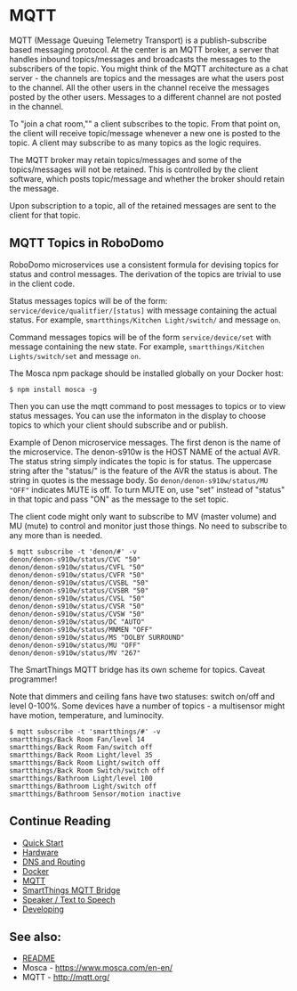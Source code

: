 # MQTT

MQTT (Message Queuing Telemetry Transport) is a publish-subscribe based messaging protocol.  At the center is an MQTT
broker, a server that handles inbound topics/messages and broadcasts the messages to the subscribers of the topic.  You
might think of the MQTT architecture as a chat server - the channels are topics and the messages are what the users post
to the channel.  All the other users in the channel receive the messages posted by the other users.  Messages to a
different channel are not posted in the channel.

To "join a chat room,"" a client subscribes to the topic.  From that point on, the client will receive topic/message
whenever a new one is posted to the topic.  A client may subscribe to as many topics as the logic requires.  

The MQTT broker may retain topics/messages and some of the topics/messages will not be retained.  This is controlled by
the client software, which posts topic/message and whether the broker should retain the message.

Upon subscription to a topic, all of the retained messages are sent to the client for that topic.

## MQTT Topics in RoboDomo
RoboDomo microservices use a consistent formula for devising topics for status and control messages.  The derivation of
the topics are trivial to use in the client code.

Status messages topics will be of the form: ```service/device/qualitfier/[status]``` with message containing the actual status.  For
example, ```smartthings/Kitchen Light/switch/``` and message ```on```.

Command messages topics will be of the form ```service/device/set``` with message containing the new state.  For
example, ```smartthings/Kitchen Lights/switch/set``` and message ```on```.

The Mosca npm package should be installed globally on your Docker host:
``` 
$ npm install mosca -g
```

Then you can use the mqtt command to post messages to topics or to view status messages.  You can use the informaton in
the display to choose topics to which your client should subscribe and or publish.

Example of Denon microservice messages.  The first denon is the name of the microservice.  The denon-s910w is the HOST
NAME of the actual AVR.  The status string simply indicates the topic is for status.  The uppercase string after the
"status/" is the feature of the AVR the status is about.  The string in quotes is the message body.  So 
```denon/denon-s910w/status/MU "OFF"``` indicates MUTE is off.  To turn MUTE on, use "set" instead of "status" in that
topic and pass "ON" as the message to the set topic.

The client code might only want to subscribe to MV (master volume) and MU (mute) to control and monitor just those
things.  No need to subscribe to any more than is needed.
```
$ mqtt subscribe -t 'denon/#' -v 
denon/denon-s910w/status/CVC "50"
denon/denon-s910w/status/CVFL "50"
denon/denon-s910w/status/CVFR "50"
denon/denon-s910w/status/CVSBL "50"
denon/denon-s910w/status/CVSBR "50"
denon/denon-s910w/status/CVSL "50"
denon/denon-s910w/status/CVSR "50"
denon/denon-s910w/status/CVSW "50"
denon/denon-s910w/status/DC "AUTO"
denon/denon-s910w/status/MNMEN "OFF"
denon/denon-s910w/status/MS "DOLBY SURROUND"
denon/denon-s910w/status/MU "OFF"
denon/denon-s910w/status/MV "267"
```

The SmartThings MQTT bridge has its own scheme for topics.  Caveat programmer!

Note that dimmers and ceiling fans have two statuses: switch on/off and level 0-100%.  Some devices have a number of
topics - a multisensor might have motion, temperature, and luminocity.

```
$ mqtt subscribe -t 'smartthings/#' -v 
smartthings/Back Room Fan/level 14
smartthings/Back Room Fan/switch off
smartthings/Back Room Light/level 35
smartthings/Back Room Light/switch off
smartthings/Back Room Switch/switch off
smartthings/Bathroom Light/level 100
smartthings/Bathroom Light/switch off
smartthings/Bathroom Sensor/motion inactive
```

## Continue Reading

* [Quick Start](./QuickStart.md)
* [Hardware](./Hardware.md)
* [DNS and Routing](./Networking.md)
* [Docker](./Docker.md)
* [MQTT](./MQTT.md)
* [SmartThings MQTT Bridge](./MQTTBridge.md)
* [Speaker / Text to Speech](./RoboSpeak.md)
* [Developing](./Developing.md)

## See also:
* [README](./README.md)
* Mosca - https://www.mosca.com/en-en/
* MQTT - http://mqtt.org/
